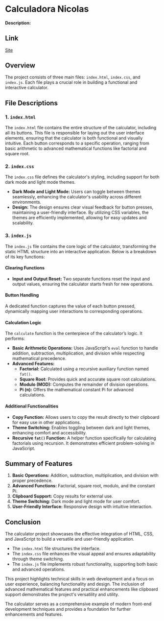 # Calculadora Nicolas

#### Description:
## Link
[Site](https://nicolasgoldner.github.io/Calculadora/)
## Overview

The project consists of three main files: `index.html`, `index.css`, and `index.js`. Each file plays a crucial role in building a functional and interactive calculator.

## File Descriptions

### 1. `index.html`
The `index.html` file contains the entire structure of the calculator, including all its buttons. This file is responsible for laying out the user interface elements, ensuring that the calculator is both functional and visually intuitive. Each button corresponds to a specific operation, ranging from basic arithmetic to advanced mathematical functions like factorial and square root.

### 2. `index.css`
The `index.css` file defines the calculator's styling, including support for both dark mode and light mode themes.  
- **Dark Mode and Light Mode:** Users can toggle between themes seamlessly, enhancing the calculator's usability across different environments.  
- **Design:** The design ensures clear visual feedback for button presses, maintaining a user-friendly interface. By utilizing CSS variables, the themes are efficiently implemented, allowing for easy updates and scalability.

### 3. `index.js`
The `index.js` file contains the core logic of the calculator, transforming the static HTML structure into an interactive application. Below is a breakdown of its key functions:

#### Clearing Functions
- **Input and Output Reset:** Two separate functions reset the input and output values, ensuring the calculator starts fresh for new operations.

#### Button Handling
A dedicated function captures the value of each button pressed, dynamically mapping user interactions to corresponding operations.

#### Calculation Logic
The `calculate` function is the centerpiece of the calculator’s logic. It performs:
- **Basic Arithmetic Operations:** Uses JavaScript's `eval` function to handle addition, subtraction, multiplication, and division while respecting mathematical precedence.  
- **Advanced Features:**
  - **Factorial:** Calculated using a recursive auxiliary function named `fat()`.
  - **Square Root:** Provides quick and accurate square root calculations.
  - **Modulo (MOD):** Computes the remainder of division operations.
  - **Pi (π):** Offers the mathematical constant Pi for advanced calculations.

#### Additional Functionalities
- **Copy Function:** Allows users to copy the result directly to their clipboard for easy use in other applications.  
- **Theme Switching:** Enables toggling between dark and light themes, enhancing comfort and accessibility.  
- **Recursive `fat()` Function:** A helper function specifically for calculating factorials using recursion. It demonstrates efficient problem-solving in JavaScript.

## Summary of Features

1. **Basic Operations:** Addition, subtraction, multiplication, and division with proper precedence.
2. **Advanced Functions:** Factorial, square root, modulo, and the constant Pi.
3. **Clipboard Support:** Copy results for external use.
4. **Theme Switching:** Dark mode and light mode for user comfort.
5. **User-Friendly Interface:** Responsive design with intuitive interaction.

## Conclusion

The calculator project showcases the effective integration of HTML, CSS, and JavaScript to build a versatile and user-friendly application.  
- The `index.html` file structures the interface.  
- The `index.css` file enhances the visual appeal and ensures adaptability through theme switching.  
- The `index.js` file implements robust functionality, supporting both basic and advanced operations.  

This project highlights technical skills in web development and a focus on user experience, balancing functionality and design. The inclusion of advanced mathematical features and practical enhancements like clipboard support demonstrates the project's versatility and utility.

The calculator serves as a comprehensive example of modern front-end development techniques and provides a foundation for further enhancements and features.



